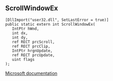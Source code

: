 ## ScrollWindowEx

```
[DllImport("user32.dll", SetLastError = true)]
public static extern int ScrollWindowEx(
   IntPtr hWnd,
   int dx,
   int dy,
   ref RECT prcScroll,
   ref RECT prcClip,
   IntPtr hrgnUpdate,
   ref RECT prcUpdate,
   uint flags
);
```

[Microsoft documentation](https://docs.microsoft.com/en-us/windows/win32/api/winuser/nf-winuser-scrollwindowex)
